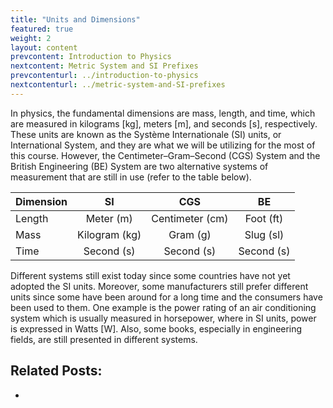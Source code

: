 ```yaml
---
title: "Units and Dimensions"
featured: true
weight: 2
layout: content
prevcontent: Introduction to Physics
nextcontent: Metric System and SI Prefixes
prevcontenturl: ../introduction-to-physics
nextcontenturl: ../metric-system-and-SI-prefixes
---
```




In physics, the fundamental dimensions are mass, length, and time, which are measured in kilograms [kg], meters [m], and seconds [s], respectively. These units are known as the Système Internationale (SI) units, or International System, and they are what we will be utilizing for the most of this course. However, the Centimeter–Gram–Second (CGS) System and the British Engineering (BE) System are two alternative systems of measurement that are still in use (refer to the table below).


| Dimension |      SI       |       CGS       |     BE     |
| --------- |:-------------:|:---------------:|:----------:|
| Length    |   Meter (m)   | Centimeter (cm) | Foot (ft)  |
| Mass      | Kilogram (kg) |    Gram (g)     | Slug (sl)  |
| Time      |  Second (s)   |   Second (s)    | Second (s) |


Different systems still exist today since some countries have not yet adopted the SI units. Moreover, some manufacturers still prefer different units since some have been around for a long time and the consumers have been used to them. One example is the power rating of an air conditioning system which is usually measured in horsepower, where in SI units, power is expressed in Watts [W]. Also, some books, especially in engineering fields, are still presented in different systems.




## Related Posts:
-

